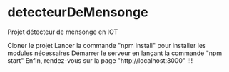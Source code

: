 # detecteurDeMensonge
Projet détecteur de mensonge en IOT

Cloner le projet
Lancer la commande "npm install" pour installer les modules nécessaires
Démarrer le serveur en lançant la commande "npm start"
Enfin, rendez-vous sur la page "http://localhost:3000" !!!
